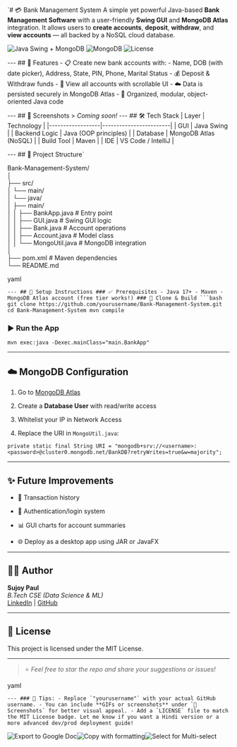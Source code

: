`# 💳 Bank Management System A simple yet powerful Java-based **Bank Management Software** with a user-friendly **Swing GUI** and **MongoDB Atlas** integration. It allows users to **create accounts**, **deposit**, **withdraw**, and **view accounts** — all backed by a NoSQL cloud database.

![Java Swing + MongoDB](https://img.shields.io/badge/Java-Swing-green?style=flat-square)
![MongoDB](https://img.shields.io/badge/MongoDB-Atlas-green?style=flat-square)
![License](https://img.shields.io/badge/license-MIT-blue.svg?style=flat-square)

--- ## 🚀 Features - 📋 Create new bank accounts with: - Name, DOB (with date picker), Address, State, PIN, Phone, Marital Status - 💰 Deposit & Withdraw funds - 🧾 View all accounts with scrollable UI - ☁️ Data is persisted securely in MongoDB Atlas - 🧠 Organized, modular, object-oriented Java code

--- ## 📸 Screenshots > _Coming soon!_ --- ## 🛠️ Tech Stack | Layer             | Technology            |
|------------------|------------------------|
| GUI              | Java Swing             |
| Backend Logic    | Java (OOP principles)  |
| Database         | MongoDB Atlas (NoSQL)  |
| Build Tool       | Maven                  |
| IDE              | VS Code / IntelliJ     |

--- ## 📂 Project Structure` 

Bank-Management-System/  
│  
├── src/  
│ └── main/  
│ └── java/  
│ ├── main/  
│ │ ├── BankApp.java # Entry point  
│ │ ├── GUI.java # Swing GUI logic  
│ │ ├── Bank.java # Account operations  
│ │ ├── Account.java # Model class  
│ │ └── MongoUtil.java # MongoDB integration  
│  
├── pom.xml # Maven dependencies  
└── README.md

yaml

 `--- ## 🧪 Setup Instructions ### ✅ Prerequisites - Java 17+ - Maven - MongoDB Atlas account (free tier works!) ### 🔧 Clone & Build ```bash git clone https://github.com/yourusername/Bank-Management-System.git cd Bank-Management-System mvn compile` 

### ▶️ Run the App

`mvn exec:java -Dexec.mainClass="main.BankApp"` 

* * *

☁️ MongoDB Configuration
------------------------

1.  Go to [MongoDB Atlas](https://www.mongodb.com/cloud/atlas)
    
2.  Create a **Database User** with read/write access
    
3.  Whitelist your IP in Network Access
    
4.  Replace the URI in `MongoUtil.java`:
    

`private static final String URI = "mongodb+srv://<username>:<password>@cluster0.mongodb.net/BankDB?retryWrites=true&w=majority";` 

* * *

✨ Future Improvements
---------------------

*   🧾 Transaction history
    
*   🔐 Authentication/login system
    
*   📊 GUI charts for account summaries
    
*   🌐 Deploy as a desktop app using JAR or JavaFX
    

* * *

👨‍💻 Author
------------

**Sujoy Paul**  
_B.Tech CSE (Data Science & ML)_  
[LinkedIn](https://www.linkedin.com/) | [GitHub](https://github.com/yourusername)

* * *

📄 License
----------

This project is licensed under the MIT License.

* * *

> ⭐ _Feel free to star the repo and share your suggestions or issues!_

yaml

 ``--- ### 📌 Tips: - Replace `"yourusername"` with your actual GitHub username. - You can include **GIFs or screenshots** under `📸 Screenshots` for better visual appeal. - Add a `LICENSE` file to match the MIT License badge. Let me know if you want a Hindi version or a more advanced dev/prod deployment guide!`` 

![Export to Google Doc](chrome-extension://iapioliapockkkikccgbiaalfhoieano/assets/create.svg)![Copy with formatting](chrome-extension://iapioliapockkkikccgbiaalfhoieano/assets/copy.svg)![Select for Multi-select](chrome-extension://iapioliapockkkikccgbiaalfhoieano/assets/multi-select.svg)
